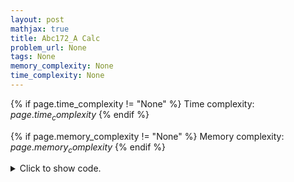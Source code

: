 ```yaml
---
layout: post
mathjax: true
title: Abc172_A Calc
problem_url: None
tags: None
memory_complexity: None
time_complexity: None
---
```




{% if page.time_complexity != "None" %}
Time complexity: ${{ page.time_complexity }}$
{% endif %}

{% if page.memory_complexity != "None" %}
Memory complexity: ${{ page.memory_complexity }}$
{% endif %}

<details>
<summary>
<p style="display:inline">Click to show code.</p>
</summary>
```cpp
{% raw %}
using namespace std;
int main(void)
{
    int a0, a1;
    cin >> a0;
    a1 = a0 * a0;
    cout << a0 * (1 + a0 + a1) << endl;
    return 0;
}

{% endraw %}
```
</details>

